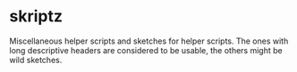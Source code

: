 skriptz
=======

Miscellaneous helper scripts and sketches for helper scripts.
The ones with long descriptive headers are considered to be usable, 
the others might be wild sketches.
